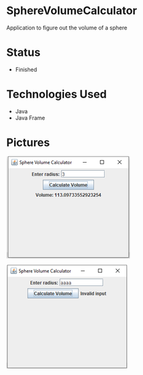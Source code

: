 # SphereVolumeCalculator
Application to figure out the volume of a sphere

# Status
* Finished

# Technologies Used
* Java
* Java Frame


# Pictures
![SphereVolumeCalculator](pictures/volumecalculator1.PNG)

![SphereVolumeCalculator](pictures/volumecalculator2.PNG)
